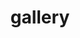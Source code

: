 ---
title: gallery
layout: layouts/gallery.html
pagination:
    data: gallery.categories.long
    size: 1
    alias: category
permalink: "{{ category.locale }}/gallery/{{ category.key }}/index.html" 
---